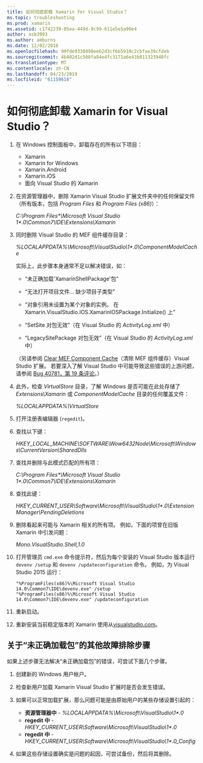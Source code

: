 ```yaml
---
title: 如何彻底卸载 Xamarin for Visual Studio？
ms.topic: troubleshooting
ms.prod: xamarin
ms.assetid: c1742239-05ea-449d-9c99-611e5e5a90e4
author: asb3993
ms.author: amburns
ms.date: 12/02/2016
ms.openlocfilehash: 99fde9330498ee62d3cf6b5910c2cbfae39cfdeb
ms.sourcegitcommit: 4b402d1c508fa84e4fc3171a6e43b811323948fc
ms.translationtype: MT
ms.contentlocale: zh-CN
ms.lasthandoff: 04/23/2019
ms.locfileid: "61159618"
---
```

# <a name="how-do-i-perform-a-thorough-uninstall-for-xamarin-for-visual-studio"></a>如何彻底卸载 Xamarin for Visual Studio？


1.  在 Windows 控制面板中，卸载存在的所有以下项目：

    -   Xamarin
    -   Xamarin for Windows
    -   Xamarin.Android
    -   Xamarin.iOS
    -   面向 Visual Studio 的 Xamarin

2.  在资源管理器中，删除 Xamarin Visual Studio 扩展文件夹中的任何保留文件（所有版本，包括 _Program Files_ 和 _Program Files (x86)_）：

    _C:\\Program Files\*\\Microsoft Visual Studio 1\*.0\\Common7\\IDE\\Extensions\\Xamarin_

3.  同时删除 Visual Studio 的 MEF 组件缓存目录：

    _%LOCALAPPDATA%\\Microsoft\\VisualStudio\\1\*.0\\ComponentModelCache_

    实际上，此步骤本身通常不足以解决错误，如：

    -   “未正确加载'XamarinShellPackage'包”

    -   “无法打开项目文件... 缺少项目子类型”

    -   “对象引用未设置为某个对象的实例。  在 Xamarin.VisualStudio.IOS.XamarinIOSPackage.Initialize() 上”

    -   “SetSite 对包无效”（在 Visual Studio 的 _ActivityLog.xml_ 中）

    -   “LegacySitePackage 对包无效”（在 Visual Studio 的 _ActivityLog.xml_ 中）

    （另请参阅 [Clear MEF Component Cache](https://visualstudiogallery.msdn.microsoft.com/22b94661-70c7-4a93-9ca3-8b6dd45f47cd)（清除 MEF 组件缓存）Visual Studio 扩展。  若要深入了解 Visual Studio 中可能导致这些错误的上游问题，请参阅 [Bug 40781，第 19 条评论](https://bugzilla.xamarin.com/show_bug.cgi?id=40781#c19)。）

4.  此外，检查 _VirtualStore_ 目录，了解 Windows 是否可能在此处存储了 _Extensions\\Xamarin_ 或 _ComponentModelCache_ 目录的任何覆盖文件：

    _%LOCALAPPDATA%\\VirtualStore_

5.  打开注册表编辑器 (`regedit`)。

6.  查找以下键：

    _HKEY\_LOCAL\_MACHINE\\SOFTWARE\\Wow6432Node\\Microsoft\\Windows\\CurrentVersion\\SharedDlls_

7.  查找并删除与此模式匹配的所有项：

    _C:\\Program Files\*\\Microsoft Visual Studio 1\*.0\\Common7\\IDE\\Extensions\\Xamarin_

8.  查找此键：

    _HKEY\_CURRENT\_USER\\Software\\Microsoft\\VisualStudio\\1\*.0\\ExtensionManager\\PendingDeletions_

9.  删除看起来可能与 Xamarin 相关的所有项。  例如，下面的项曾在旧版 Xamarin 中引发问题：

    _Mono.VisualStudio.Shell,1.0_

10. 打开管理员 `cmd.exe` 命令提示符，然后为每个安装的 Visual Studio 版本运行 `devenv /setup` 和 `devenv /updateconfiguration` 命令。  例如，为 Visual Studio 2015 运行：

    ```
    "%ProgramFiles(x86)%\Microsoft Visual Studio 14.0\Common7\IDE\devenv.exe" /setup
    "%ProgramFiles(x86)%\Microsoft Visual Studio 14.0\Common7\IDE\devenv.exe" /updateconfiguration
    ```

11. 重新启动。

12. 重新安装当前稳定版本的 Xamarin 使用从[visualstudio.com](https://visualstudio.com/xamarin/)。

## <a name="additional-troubleshooting-steps-for-package-did-not-load-correctly"></a>关于“未正确加载包”的其他故障排除步骤

如果上述步骤无法解决“未正确加载包”的错误，可尝试下面几个步骤。

1.  创建新的 Windows 用户帐户。

2.  检查新用户加载 Xamarin Visual Studio 扩展时是否会发生错误。

3.  如果可以正常加载扩展，那么问题可能是由原始用户的某些存储设置引起的：

    -   **资源管理器中** - _%LOCALAPPDATA%\\Microsoft\\VisualStudio\\1\*.0_
    -   **regedit 中** - _HKEY\_CURRENT\_USER\\Software\\Microsoft\\VisualStudio\\1\*.0_
    -   **regedit 中** - _HKEY\_CURRENT\_USER\\Software\\Microsoft\\VisualStudio\\1\*.0\_Config_

4.  如果这些存储设置确实是问题的起因，可尝试备份，然后将其删除。
